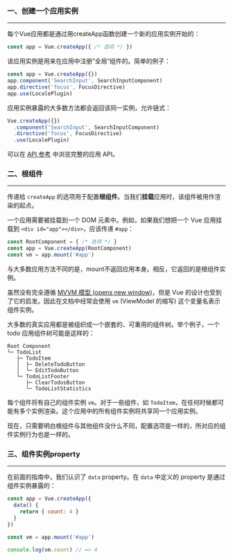 ### 一、创建一个应用实例

---

每个Vue应用都是通过用createApp函数创建一个新的应用实例开始的：

```js
const app = Vue.createApp({ /* 选项 */ })
```

该应用实例是用来在应用中注册”全局“组件的。简单的例子：

```js
const app = Vue.createApp({})
app.component('SearchInput', SearchInputComponent)
app.directive('focus', FocusDirective)
app.use(LocalePlugin)
```

应用实例暴露的大多数方法都会返回该同一实例，允许链式：

```js
Vue.createApp({})
  .component('SearchInput', SearchInputComponent)
  .directive('focus', FocusDirective)
  .use(LocalePlugin)
```

可以在 [API 参考](https://www.javascriptc.com/vue3js/api/application-api.html) 中浏览完整的应用 API。



### 二、根组件

---

传递给 `createApp` 的选项用于配置**根组件**。当我们**挂载**应用时，该组件被用作渲染的起点。

一个应用需要被挂载到一个 DOM 元素中。例如，如果我们想把一个 Vue 应用挂载到 `<div id="app"></div>`，应该传递 `#app`：

```js
const RootComponent = { /* 选项 */ }
const app = Vue.createApp(RootComponent)
const vm = app.mount('#app')
```

与大多数应用方法不同的是，mount不返回应用本身。相反，它返回的是根组件实例。

虽然没有完全遵循 [MVVM 模型 (opens new window)](https://en.wikipedia.org/wiki/Model_View_ViewModel)，但是 Vue 的设计也受到了它的启发。因此在文档中经常会使用 `vm` (ViewModel 的缩写) 这个变量名表示组件实例。

大多数的真实应用都是被组织成一个嵌套的、可重用的组件树。举个例子，一个 todo 应用组件树可能是这样的：

```
Root Component
└─ TodoList
   ├─ TodoItem
   │  ├─ DeleteTodoButton
   │  └─ EditTodoButton
   └─ TodoListFooter
      ├─ ClearTodosButton
      └─ TodoListStatistics
```

每个组件将有自己的组件实例 `vm`。对于一些组件，如 `TodoItem`，在任何时候都可能有多个实例渲染。这个应用中的所有组件实例将共享同一个应用实例。

现在，只需要明白根组件与其他组件没什么不同，配置选项是一样的，所对应的组件实例行为也是一样的。



### 三、组件实例property

---

在前面的指南中，我们认识了 `data` property。在 `data` 中定义的 property 是通过组件实例暴露的：

```js
const app = Vue.createApp({
  data() {
    return { count: 4 }
  }
})

const vm = app.mount('#app')

console.log(vm.count) // => 4
```





































































